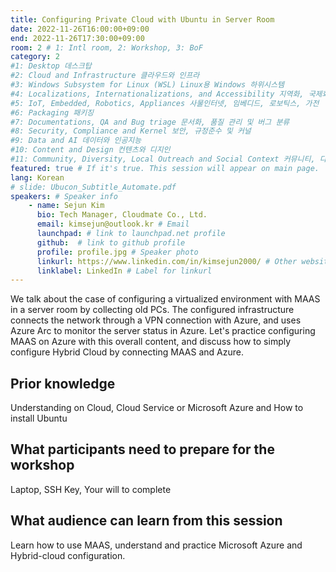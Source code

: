 ```yaml
---
title: Configuring Private Cloud with Ubuntu in Server Room 
date: 2022-11-26T16:00:00+09:00
end: 2022-11-26T17:30:00+09:00
room: 2 # 1: Intl room, 2: Workshop, 3: BoF
category: 2
#1: Desktop 데스크탑
#2: Cloud and Infrastructure 클라우드와 인프라
#3: Windows Subsystem for Linux (WSL) Linux용 Windows 하위시스템
#4: Localizations, Internationalizations, and Accessibility 지역화, 국제화 및 접근성
#5: IoT, Embedded, Robotics, Appliances 사물인터넷, 임베디드, 로보틱스, 가전
#6: Packaging 패키징
#7: Documentations, QA and Bug triage 문서화, 품질 관리 및 버그 분류
#8: Security, Compliance and Kernel 보안, 규정준수 및 커널
#9: Data and AI 데이터와 인공지능
#10: Content and Design 컨텐츠와 디지인
#11: Community, Diversity, Local Outreach and Social Context 커뮤니티, 다양성, 지역 사회 협력과 사회적 관점
featured: true # If it's true. This session will appear on main page.
lang: Korean
# slide: Ubucon_Subtitle_Automate.pdf
speakers: # Speaker info
    - name: Sejun Kim
      bio: Tech Manager, Cloudmate Co., Ltd.
      email: kimsejun@outlook.kr # Email
      launchpad: # link to launchpad.net profile
      github:  # link to github profile
      profile: profile.jpg # Speaker photo
      linkurl: https://www.linkedin.com/in/kimsejun2000/ # Other website link url
      linklabel: LinkedIn # Label for linkurl
---
```


We talk about the case of configuring a virtualized environment with MAAS in a server room by collecting old PCs. The configured infrastructure connects the network through a VPN connection with Azure, and uses Azure Arc to monitor the server status in Azure. Let's practice configuring MAAS on Azure with this overall content, and discuss how to simply configure Hybrid Cloud by connecting MAAS and Azure.

## Prior knowledge
Understanding on Cloud, Cloud Service or Microsoft Azure and How to install Ubuntu

## What participants need to prepare for the workshop
Laptop, SSH Key, Your will to complete

## What audience can learn from this session
Learn how to use MAAS, understand and practice Microsoft Azure and Hybrid-cloud configuration.
